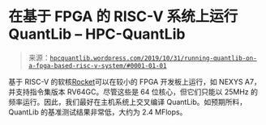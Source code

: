 <!--yml

分类：未分类

日期：2024-05-13 00:14:21

-->

# 在基于 FPGA 的 RISC-V 系统上运行 QuantLib – HPC-QuantLib

> 来源：[`hpcquantlib.wordpress.com/2019/10/31/running-quantlib-on-a-fpga-based-risc-v-system/#0001-01-01`](https://hpcquantlib.wordpress.com/2019/10/31/running-quantlib-on-a-fpga-based-risc-v-system/#0001-01-01)

基于 RISC-V 的软核[Rocket](http://lowrisc.org)可以在较小的 FPGA 开发板上运行，如 NEXYS A7，并支持指令集版本 RV64GC。尽管这些是 64 位核心，但它们只能以 25MHz 的频率运行。因此，我们最好在主机系统上交叉编译 QuantLib。如预期所料，QuantLib 的基准测试结果非常低，大约为 2.4 MFlops。
